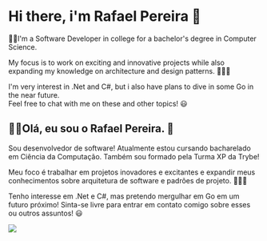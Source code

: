 # Hi there, i'm Rafael Pereira 👋

👨‍💻I'm a Software Developer in college for a bachelor's degree in Computer Science.<br>

My focus is to work on exciting and innovative projects while also expanding my knowledge on architecture and design patterns. 👷🏼‍♂️

I'm very interest in .Net and C#, but i also have plans to dive in some Go in the near future. <br>
Feel free to chat with me on these and other topics! :smiley:

## 👨‍💻Olá, eu sou o Rafael Pereira. 👋<br>

Sou desenvolvedor de software! Atualmente estou cursando bacharelado em Ciência da Computação.
Também sou formado pela Turma XP da Trybe!

Meu foco é trabalhar em projetos inovadores e excitantes e expandir meus conhecimentos sobre arquitetura de software e padrões de projeto. 👷🏼‍♂️

Tenho interesse em .Net e C#, mas pretendo mergulhar em Go em um futuro próximo!
Sinta-se livre para entrar em contato comigo sobre esses ou outros assuntos! :smiley:


![](https://hit.yhype.me/github/profile?user_id=84300977)
